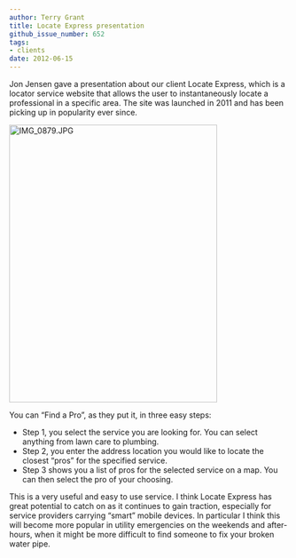 ```yaml
---
author: Terry Grant
title: Locate Express presentation
github_issue_number: 652
tags:
- clients
date: 2012-06-15
---
```


Jon Jensen gave a presentation about our client Locate Express, which is a locator service website that allows the user to instantaneously locate a professional in a specific area. The site was launched in 2011 and has been picking up in popularity ever since.

<a href="https://www.flickr.com/photos/80083124@N08/7375127410/" title="IMG_0879.JPG by endpoint920, on Flickr"><img alt="IMG_0879.JPG" height="500" src="/blog/2012/06/locate-express-jon-jenson-gave/image-0.jpeg" width="375"/></a>

You can “Find a Pro”, as they put it, in three easy steps:

- Step 1, you select the service you are looking for. You can select anything from lawn care to plumbing.
- Step 2, you enter the address location you would like to locate the closest “pros” for the specified service.
- Step 3 shows you a list of pros for the selected service on a map. You can then select the pro of your choosing.

This is a very useful and easy to use service. I think Locate Express has great potential to catch on as it continues to gain traction, especially for service providers carrying “smart” mobile devices. In particular I think this will become more popular in utility emergencies on the weekends and after-hours, when it might be more difficult to find someone to fix your broken water pipe.
